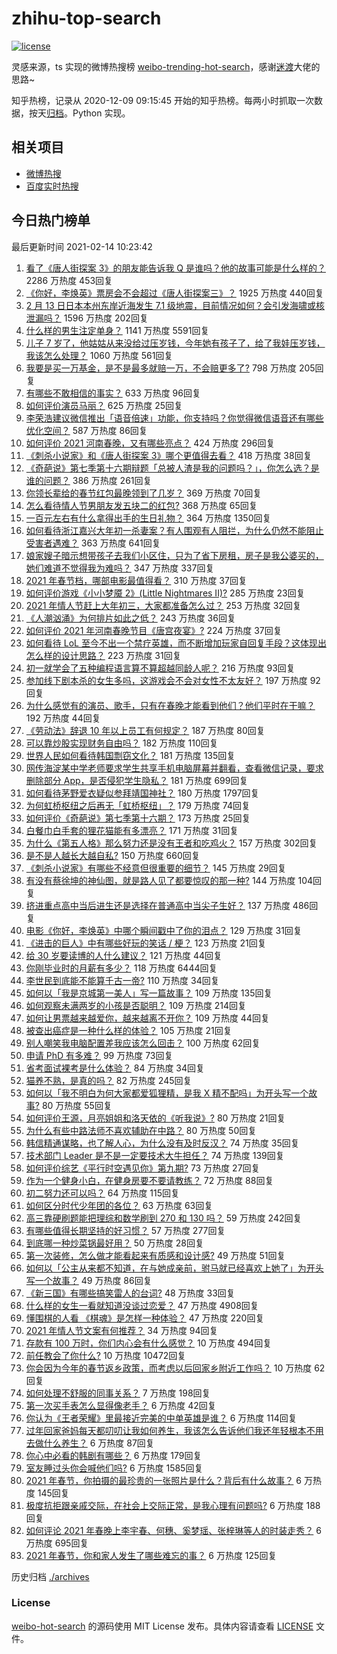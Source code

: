 # zhihu-top-search

[![license](https://img.shields.io/github/license/Arrackisarookie/zhihu-top-search)](https://github.com/Arrackisarookie/zhihu-top-search/blob/master/LICENSE)

灵感来源，ts 实现的微博热搜榜 [weibo-trending-hot-search](https://github.com/justjavac/weibo-trending-hot-search)，感谢[迷渡](https://github.com/justjavac)大佬的思路~

知乎热榜，记录从 2020-12-09 09:15:45 开始的知乎热榜。每两小时抓取一次数据，按天[归档](./archives)。Python 实现。

## 相关项目
+ [微博热搜](https://github.com/Arrackisarookie/weibo-hot-search)
+ [百度实时热搜](https://github.com/Arrackisarookie/baidu-hot-search)

## 今日热门榜单

<!-- Rank Begin -->

最后更新时间 2021-02-14 10:23:42

1. [看了《唐人街探案 3》的朋友能告诉我 Q 是谁吗？他的故事可能是什么样的？](https://www.zhihu.com/question/367940284) 2286 万热度 453回复
1. [《你好，李焕英》票房会不会超过《唐人街探案三》？](https://www.zhihu.com/question/439176115) 1925 万热度 440回复
1. [2 月 13 日日本本州东岸近海发生 7.1 级地震，目前情况如何？会引发海啸或核泄漏吗？](https://www.zhihu.com/question/444280313) 1596 万热度 202回复
1. [什么样的男生注定单身？](https://www.zhihu.com/question/313121547) 1141 万热度 5591回复
1. [儿子 7 岁了，他姑姑从来没给过压岁钱，今年她有孩子了，给了我娃压岁钱，我该怎么处理？](https://www.zhihu.com/question/367936343) 1060 万热度 561回复
1. [我要是买一万基金，是不是最多就赔一万，不会赔更多了?](https://www.zhihu.com/question/443436674) 798 万热度 205回复
1. [有哪些不敢相信的事实？](https://www.zhihu.com/question/305784560) 633 万热度 96回复
1. [如何评价演员马丽？](https://www.zhihu.com/question/309579879) 625 万热度 25回复
1. [李荣浩建议微信推出「语音倍速」功能，你支持吗？你觉得微信语音还有哪些优化空间？](https://www.zhihu.com/question/444270906) 587 万热度 86回复
1. [如何评价 2021 河南春晚，又有哪些亮点？](https://www.zhihu.com/question/444060916) 424 万热度 296回复
1. [《刺杀小说家》和《唐人街探案 3》哪个更值得去看？](https://www.zhihu.com/question/441790634) 418 万热度 38回复
1. [《奇葩说》第七季第十六期辩题「总被人渣是我的问题吗？」，你怎么选？是谁的问题？](https://www.zhihu.com/question/444210166) 386 万热度 261回复
1. [你领长辈给的春节红包最晚领到了几岁？](https://www.zhihu.com/question/267188179) 369 万热度 70回复
1. [怎么看待情人节男朋友发五块二的红包?](https://www.zhihu.com/question/396130656) 368 万热度 65回复
1. [一百元左右有什么拿得出手的生日礼物？](https://www.zhihu.com/question/333123808) 364 万热度 1350回复
1. [如何看待浙江嘉兴大年初一杀妻案？有人围观有人阻拦，为什么仍然不能阻止受害者遇难？](https://www.zhihu.com/question/444115646) 363 万热度 641回复
1. [娘家嫂子暗示想带孩子去我们小区住，只为了省下房租，房子是我公婆买的，她们难道不觉得我为难吗？](https://www.zhihu.com/question/435567727) 347 万热度 337回复
1. [2021 年春节档，哪部电影最值得看？](https://www.zhihu.com/question/444058139) 310 万热度 37回复
1. [如何评价游戏《小小梦魇 2》(Little Nightmares II)?](https://www.zhihu.com/question/439964238) 285 万热度 23回复
1. [2021 年情人节赶上大年初三，大家都准备怎么过？](https://www.zhihu.com/question/439996279) 253 万热度 32回复
1. [《人潮汹涌》为何排片如此之低？](https://www.zhihu.com/question/444140357) 243 万热度 36回复
1. [如何评价 2021 年河南春晚节目《唐宫夜宴》?](https://www.zhihu.com/question/444083597) 224 万热度 37回复
1. [如何看待 LoL 至今不出一个禁疗英雄，而不断增加玩家自回复手段？这体现出怎么样的设计思路？](https://www.zhihu.com/question/438849890) 223 万热度 31回复
1. [初一就学会了五种编程语言算不算超越同龄人呢？](https://www.zhihu.com/question/443809216) 216 万热度 93回复
1. [参加线下剧本杀的女生多吗，这游戏会不会对女性不太友好？](https://www.zhihu.com/question/427716899) 197 万热度 92回复
1. [为什么感觉有的演员、歌手，只有在春晚才能看到他们？他们平时在干嘛？](https://www.zhihu.com/question/444006435) 192 万热度 44回复
1. [《劳动法》辞退 10 年以上员工有何规定？](https://www.zhihu.com/question/402682684) 187 万热度 80回复
1. [可以靠炒股实现财务自由吗？](https://www.zhihu.com/question/443848749) 182 万热度 110回复
1. [世界人民如何看待韩国剽窃文化？](https://www.zhihu.com/question/267791138) 181 万热度 135回复
1. [网传海淀某中学老师要求学生共享手机电脑屏幕并翻看，查看微信记录，要求删除部分 App，是否侵犯学生隐私？](https://www.zhihu.com/question/444116899) 181 万热度 699回复
1. [如何看待茅野爱衣疑似参拜靖国神社？](https://www.zhihu.com/question/444206340) 180 万热度 1797回复
1. [为何虹桥枢纽之后再无「虹桥枢纽」？](https://www.zhihu.com/question/51229640) 179 万热度 74回复
1. [如何评价《奇葩说》第七季第十六期？](https://www.zhihu.com/question/444210256) 173 万热度 25回复
1. [白餐巾白手套的狸花猫能有多漂亮？](https://www.zhihu.com/question/442501356) 171 万热度 31回复
1. [为什么《第五人格》那么努力还是没有王者和吃鸡火？](https://www.zhihu.com/question/443133445) 157 万热度 302回复
1. [是不是人越长大越自私?](https://www.zhihu.com/question/441223405) 150 万热度 660回复
1. [《刺杀小说家》有哪些不经意但很重要的细节？](https://www.zhihu.com/question/444041308) 145 万热度 29回复
1. [有没有蔡徐坤的神仙图，就是路人见了都要惊叹的那一种?](https://www.zhihu.com/question/443555709) 144 万热度 104回复
1. [挤进重点高中当后进生还是选择在普通高中当尖子生好？](https://www.zhihu.com/question/443478020) 137 万热度 486回复
1. [电影《你好，李焕英》中哪个瞬间戳中了你的泪点？](https://www.zhihu.com/question/444218246) 129 万热度 31回复
1. [《进击的巨人》中有哪些好玩的笑话 / 梗？](https://www.zhihu.com/question/443931405) 123 万热度 21回复
1. [给 30 岁要读博的人什么建议？](https://www.zhihu.com/question/321599275) 121 万热度 44回复
1. [你刚毕业时的月薪有多少？](https://www.zhihu.com/question/376954099) 118 万热度 6444回复
1. [李世民到底能不能算千古一帝?](https://www.zhihu.com/question/443079891) 110 万热度 34回复
1. [如何以「我是京城第一美人」写一篇故事？](https://www.zhihu.com/question/437673871) 109 万热度 135回复
1. [如何观察未满两岁的小孩是否聪明？](https://www.zhihu.com/question/434932545) 109 万热度 214回复
1. [如何让男票越来越爱你，越来越离不开你？](https://www.zhihu.com/question/34373345) 109 万热度 44回复
1. [被查出癌症是一种什么样的体验？](https://www.zhihu.com/question/316703481) 105 万热度 21回复
1. [别人嘲笑我电脑配置差我应该怎么回击？](https://www.zhihu.com/question/443981011) 100 万热度 62回复
1. [申请 PhD 有多难？](https://www.zhihu.com/question/432380467) 99 万热度 73回复
1. [省考面试裸考是什么体验？](https://www.zhihu.com/question/426166570) 84 万热度 34回复
1. [猫养不熟，是真的吗？](https://www.zhihu.com/question/436007843) 82 万热度 245回复
1. [如何以「我不明白为何大家都爱狐狸精，是我 X 精不配吗」为开头写一个故事?](https://www.zhihu.com/question/443816329) 80 万热度 55回复
1. [如何评价王源，月亮姐姐和洛天依的《听我说》?](https://www.zhihu.com/question/443997678) 80 万热度 21回复
1. [为什么有些中路法师不喜欢辅助在中路？](https://www.zhihu.com/question/442243528) 80 万热度 50回复
1. [韩信精通谋略，也了解人心，为什么没有及时反汉？](https://www.zhihu.com/question/442593652) 74 万热度 35回复
1. [技术部门 Leader 是不是一定要技术大牛担任？](https://www.zhihu.com/question/377457299) 74 万热度 139回复
1. [如何评价综艺《平行时空遇见你》第九期?](https://www.zhihu.com/question/444250827) 73 万热度 27回复
1. [作为一个健身小白，在健身房要不要请教练？](https://www.zhihu.com/question/438903608) 72 万热度 88回复
1. [初二努力还可以吗？](https://www.zhihu.com/question/444067172) 64 万热度 115回复
1. [如何区分时代少年团的各位？](https://www.zhihu.com/question/443102982) 63 万热度 63回复
1. [高三靠硬刷题能把理综和数学刷到 270 和 130 吗？](https://www.zhihu.com/question/36834794) 59 万热度 242回复
1. [有哪些值得长期坚持的好习惯？](https://www.zhihu.com/question/418402743) 57 万热度 277回复
1. [到底哪一种炒菜锅最好用？](https://www.zhihu.com/question/33413700) 50 万热度 28回复
1. [第一次装修，怎么做才能看起来有质感和设计感?](https://www.zhihu.com/question/443761883) 49 万热度 51回复
1. [如何以「公主从来都不知道，在与她成亲前，驸马就已经喜欢上她了」为开头写一个故事？](https://www.zhihu.com/question/409948993) 49 万热度 86回复
1. [《新三国》有哪些搞笑雷人的台词?](https://www.zhihu.com/question/440642871) 48 万热度 33回复
1. [什么样的女生一看就知道没谈过恋爱？](https://www.zhihu.com/question/41251486) 47 万热度 4908回复
1. [懂围棋的人看 《棋魂》是怎样一种体验？](https://www.zhihu.com/question/35990525) 47 万热度 220回复
1. [2021 年情人节文案有何推荐？](https://www.zhihu.com/question/442635614) 34 万热度 94回复
1. [存款有 100 万时，你们内心会有什么感觉？](https://www.zhihu.com/question/435393939) 10 万热度 494回复
1. [前任教会了你什么?](https://www.zhihu.com/question/321914156) 10 万热度 10472回复
1. [你会因为今年的春节返乡政策，而考虑以后回家乡附近工作吗？](https://www.zhihu.com/question/440519708) 10 万热度 62回复
1. [如何处理不舒服的同事关系？](https://www.zhihu.com/question/48131824) 7 万热度 198回复
1. [第一次买手表怎么显得像老手？](https://www.zhihu.com/question/443740989) 6 万热度 42回复
1. [你认为《王者荣耀》里最接近完美的中单英雄是谁？](https://www.zhihu.com/question/441413465) 6 万热度 114回复
1. [过年回家爸妈每天都叨叨让我如何养生，我该怎么告诉他们我还年轻根本不用去做什么养生？](https://www.zhihu.com/question/444075862) 6 万热度 87回复
1. [你心中必看的韩剧有哪些？](https://www.zhihu.com/question/443028450) 6 万热度 179回复
1. [室友睡过头你会喊他们吗?](https://www.zhihu.com/question/358502119) 6 万热度 1585回复
1. [2021 年春节，你拍摄的最珍贵的一张照片是什么？背后有什么故事？](https://www.zhihu.com/question/444196299) 6 万热度 145回复
1. [极度抗拒跟亲戚交际，在社会上交际正常，是我心理有问题吗?](https://www.zhihu.com/question/444146606) 6 万热度 188回复
1. [如何评论 2021 年春晚上李宇春、何穗、奚梦瑶、张梓琳等人的时装走秀？](https://www.zhihu.com/question/443978501) 6 万热度 695回复
1. [2021 年春节，你和家人发生了哪些难忘的事？](https://www.zhihu.com/question/443338612) 6 万热度 125回复
<!-- Rank End -->

历史归档 [./archives](./archives)

### License

[weibo-hot-search](https://github.com/Arrackisarookie/zhihu-top-search) 的源码使用 MIT License 发布。具体内容请查看 [LICENSE](./LICENSE) 文件。
